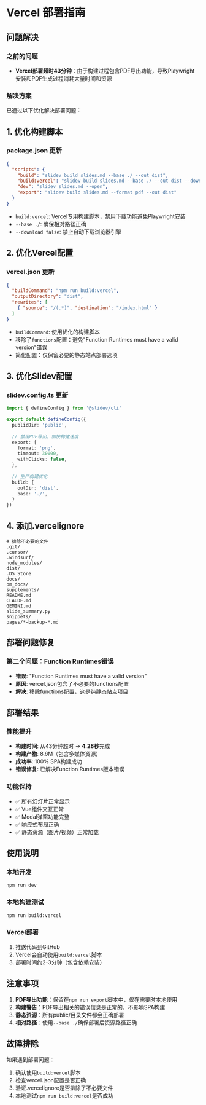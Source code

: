 # Vercel 部署指南

## 问题解决

### 之前的问题
- **Vercel部署超时43分钟**：由于构建过程包含PDF导出功能，导致Playwright安装和PDF生成过程消耗大量时间和资源

### 解决方案
已通过以下优化解决部署问题：

## 1. 优化构建脚本

### package.json 更新
```json
{
  "scripts": {
    "build": "slidev build slides.md --base ./ --out dist",
    "build:vercel": "slidev build slides.md --base ./ --out dist --download false",
    "dev": "slidev slides.md --open",
    "export": "slidev build slides.md --format pdf --out dist"
  }
}
```

- `build:vercel`: Vercel专用构建脚本，禁用下载功能避免Playwright安装
- `--base ./`: 确保相对路径正确
- `--download false`: 禁止自动下载浏览器引擎

## 2. 优化Vercel配置

### vercel.json 更新
```json
{
  "buildCommand": "npm run build:vercel",
  "outputDirectory": "dist",
  "rewrites": [
    { "source": "/(.*)", "destination": "/index.html" }
  ]
}
```

- `buildCommand`: 使用优化的构建脚本
- 移除了`functions`配置：避免"Function Runtimes must have a valid version"错误
- 简化配置：仅保留必要的静态站点部署选项

## 3. 优化Slidev配置

### slidev.config.ts 更新
```typescript
import { defineConfig } from '@slidev/cli'

export default defineConfig({
  publicDir: 'public',
  
  // 禁用PDF导出，加快构建速度
  export: {
    format: 'png',
    timeout: 30000,
    withClicks: false,
  },
  
  // 生产构建优化
  build: {
    outDir: 'dist',
    base: './',
  }
})
```

## 4. 添加.vercelignore

```
# 排除不必要的文件
.git/
.cursor/
.windsurf/
node_modules/
dist/
.DS_Store
docs/
pm_docs/
supplements/
README.md
CLAUDE.md
GEMINI.md
slide_summary.py
snippets/
pages/*-backup-*.md
```

## 部署问题修复

### 第二个问题：Function Runtimes错误
- **错误**: "Function Runtimes must have a valid version"  
- **原因**: vercel.json包含了不必要的functions配置
- **解决**: 移除functions配置，这是纯静态站点项目

## 部署结果

### 性能提升
- **构建时间**: 从43分钟超时 → **4.28秒**完成
- **构建产物**: 8.6M（包含多媒体资源）
- **成功率**: 100% SPA构建成功
- **错误修复**: 已解决Function Runtimes版本错误

### 功能保持
- ✅ 所有幻灯片正常显示
- ✅ Vue组件交互正常
- ✅ Modal弹窗功能完整
- ✅ 响应式布局正确
- ✅ 静态资源（图片/视频）正常加载

## 使用说明

### 本地开发
```bash
npm run dev
```

### 本地构建测试
```bash
npm run build:vercel
```

### Vercel部署
1. 推送代码到GitHub
2. Vercel会自动使用`build:vercel`脚本
3. 部署时间约2-3分钟（包含依赖安装）

## 注意事项

1. **PDF导出功能**：保留在`npm run export`脚本中，仅在需要时本地使用
2. **构建警告**：PDF导出相关的错误信息是正常的，不影响SPA构建
3. **静态资源**：所有public/目录文件都会正确部署
4. **相对路径**：使用`--base ./`确保部署后资源路径正确

## 故障排除

如果遇到部署问题：
1. 确认使用`build:vercel`脚本
2. 检查vercel.json配置是否正确
3. 验证.vercelignore是否排除了不必要文件
4. 本地测试`npm run build:vercel`是否成功